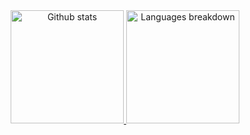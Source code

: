 <div align="center">
  <a href="https://github.com/rafaeltorrinhas">
  <img height="181em" src="https://github-readme-stats.vercel.app/api?username=rafaeltorrinhas&show_icons=true&theme=tokyonight&include_all_commits=true&count_private=true" alt="Github stats" />
  <img height="181em" src="https://github-readme-stats.vercel.app/api/top-langs/?username=rafaeltorrinhas&layout=compact&langs_count=5&theme=tokyonight" alt="Languages breakdown" />
</div>
